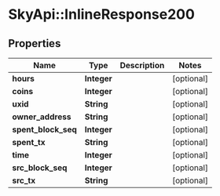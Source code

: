 # SkyApi::InlineResponse200

## Properties
Name | Type | Description | Notes
------------ | ------------- | ------------- | -------------
**hours** | **Integer** |  | [optional] 
**coins** | **Integer** |  | [optional] 
**uxid** | **String** |  | [optional] 
**owner_address** | **String** |  | [optional] 
**spent_block_seq** | **Integer** |  | [optional] 
**spent_tx** | **String** |  | [optional] 
**time** | **Integer** |  | [optional] 
**src_block_seq** | **Integer** |  | [optional] 
**src_tx** | **String** |  | [optional] 


